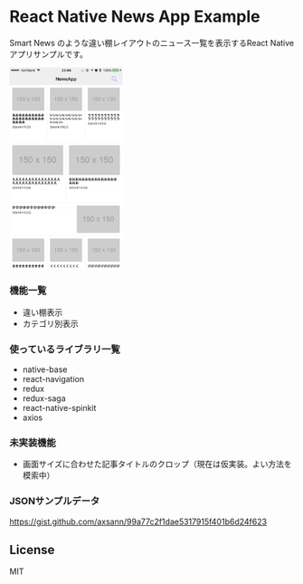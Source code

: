 # React Native News App Example

Smart News のような違い棚レイアウトのニュース一覧を表示するReact Nativeアプリサンプルです。

<img src="https://raw.githubusercontent.com/axsann/react-native-news-app-example/master/thumb.png" width="200" />

### 機能一覧
* 違い棚表示
* カテゴリ別表示

### 使っているライブラリ一覧
* native-base
* react-navigation
* redux
* redux-saga
* react-native-spinkit
* axios

### 未実装機能
* 画面サイズに合わせた記事タイトルのクロップ（現在は仮実装。よい方法を模索中）

### JSONサンプルデータ
https://gist.github.com/axsann/99a77c2f1dae5317915f401b6d24f623

## License
MIT
